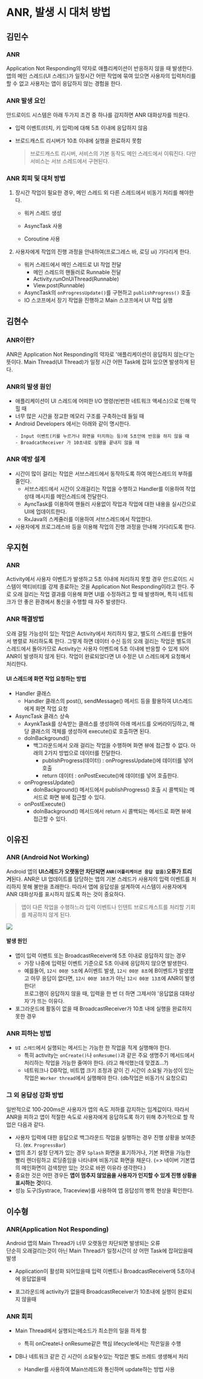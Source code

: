 # ANR, 발생 시 대처 방법

## 김민수

### ANR

Application Not Responding의 약자로 애플리케이션이 반응하지 않을 때 발생한다. 앱의 메인 스레드(UI 스레드)가 일정시간 어떤 작업에 묶여 있으면 사용자의 입력처리를 할 수 없고 사용자는 앱이 응답하지 않는 경험을 한다.

### ANR 발생 요인

안드로이드 시스템은 아래 두가지 조건 중 하나를 감지하면 ANR 대화상자를 띄운다.

- 입력 이벤트(터치, 키 입력)에 대해 5초 이내에 응답하지 않음

- 브로드캐스트 리시버가 10초 이내에 실행을 완료하지 못함

  > 브로드캐스트 리시버, 서비스의 기본 동작도 메인 스레드에서 이뤄진다. 다만 서비스는 서브 스레드에서 구현된다.


### ANR 회피 및 대처 방법

1. 장시간 작업이 필요한 경우, 메인 스레드 외 다른 스레드에서 비동기 처리를 해야한다.

   - 워커 스레드 생성

   - AsyncTask 사용

   - Coroutine 사용

2. 사용자에게 작업의 진행 과정을 안내하여(프로그레스 바, 로딩 ui) 기다리게 한다.
   - 워커 스레드에서 메인 스레드로 UI 작업 전달
     - 메인 스레드의 핸들러로 Runnable 전달
     - Activity.runOnUiThread(Runnable)
     - View.post(Runnable)
   - AsyncTask의 `onProgressUpdate()`를 구현하고 `publishProgress()` 호출
   - IO 스코프에서 장기 작업을 진행하고 Main 스코프에서 UI 작업 실행

## 김현수

### ANR이란?
ANR은 Application Not Responding의 약자로 '애플리케이션이 응답하지 않는다'는 뜻이다. Main Thread(UI Thread)가 일정 시간 어떤 Task에 잡혀 있으면 발생하게 된다.

### ANR의 발생 원인

- 애플리케이션이 UI 스레드에 어떠한 I/O 명령(빈번한 네트워크 액세스)으로 인해 막힐 때
- 너무 많은 시간을 정교한 메모리 구조를 구축하는데 들일 때
-  Android Developers 에서는 아래와 같이 명시한다.
	```
	- Input 이벤트(키를 누르거나 화면을 터치하는 등)에 5초안에 반응을 하지 않을 때
	- BroadcatReceiver 가 10초내로 실행을 끝내지 않을 때
	```

### ANR 예방 설계
- 시간이 많이 걸리는 작업은 서브스레드에서 동작하도록 하여 메인스레드의 부하를 줄인다.
	- 서브스레드에서 시간이 오래걸리는 작업을 수행하고 Handler를 이용하여 작업상태 메시지를 메인스레드에 전달한다.
	- AyncTask를 이용하여 핸들러 사용없이 작업과 작업에 대한 내용을 실시간으로 UI에 업데이트한다.
	- RxJava의 스케쥴러를 이용하여 서브스레드에서 작업한다.
- 사용자에게 프로그레스바 등을 이용해 작업의 진행 과정을 안내해 기다리도록 한다.

## 우지현

### ANR

Activity에서 사용자 이벤트가 발생하고 5초 이내에 처리하지 못할 경우 안드로이드 시스템이 액티비티를 강제 종료하는 것을 Application Not Responding이라고 한다. 주로 오래 걸리는 작업 결과를 이용해 화면 UI를 수정하려고 할 때 발생하며, 특히 네트워크가 안 좋은 환경에서 통신을 수행할 때 자주 발생한다.

### ANR 해결방법

오래 걸릴 가능성이 있는 작업은 Activity에서 처리하지 말고, 별도의 스레드를 만들어서 병렬로 처리하도록 한다. 그렇게 하면 데이터 수신 등의 오래 걸리는 작업은 별도의 스레드에서 돌아가므로 Activity는 사용자 이벤트에 5초 이내에 반응할 수 있게 되어 ANR이 발생하지 않게 된다. 작업이 완료되었다면 UI 수정은 UI 스레드에게 요청해서 처리한다.

#### UI 스레드에 화면 작업 요청하는 방법

- Handler 클래스
  - Handler 클래스의 post(), sendMessage() 메서드 등을 활용하여 UI스레드에게 화면 작업 요청
- AsyncTask 클래스 상속
  - AxynkTask를 상속받는 클래스를 생성하여 아래 메서드를 오버라이딩하고, 해당 클래스의 객체를 생성하여 execute()로 호출하면 된다.
  - doInBackground()
    - 백그라운드에서 오래 걸리는 작업을 수행하며 화면 뷰에 접근할 수 없다. 아래의 2가지 방법으로 데이터를 전달한다.
      - publishProgress(데이터) : onProgressUpdate()에 데이터를 넣어 호출
      - return 데이터 : onPostExecute()에 데이터를 넣어 호출한다.
  - onProgressUpdate()
    - doInBackground() 메서드에서 publishProgress() 호출 시 콜백되는 메서드로 화면 뷰에 접근할 수 있다.
  - onPostExecute()
    - doInBackground() 메서드에서 return 시 콜백되는 메서드로 화면 뷰에 접근할 수 있다.

## 이유진
### ANR (Android Not Working)
Android 앱의 **UI스레드가 오랫동안 차단되면 `ANR(어플리케이션 응답 없음)`오류가 트리거**된다. ANR은 UI 업데이트를 담당하는 앱의 기본 스레드가 사용자의 입력 이벤트를 처리하지 못해 불만을 초래한다. 따라서 앱에 응답성을 설계하여 시스템이 사용자에게 ANR 대화상자를 표시하지 않도록 하는 것이 중요하다.
> 앱이 다른 작업을 수행하느라 입력 이벤트나 인텐트 브로드캐스트를 처리할 기회를 제공하지 않게 된다.

![](https://developer.android.com/images/anr.png?hl=ko)

#### 발생 원인
- 앱이 입력 이벤트 또는 BroadcastReceiver에 5초 이내로 응답하지 않는 경우
  - 가장 나중에 입력된 이벤트 기준으로 5초 이내에 응답하지 않으면 발생한다.
  - 예를들어, `12시 00분 5초`에 A이벤트 발생, `12시 00분 8초`에 B이벤트가 발생했고 아무 응답이 없다면, `12시 00분 10초`가 아닌 `12시 00분 13초`에 ANR이 발생한다!<br>프로그램이 응답하지 않을 때, 입력을 한 번 더 하면 그제서야 '응답없음 대화상자'가 뜨는 이유다. 
- 포그라운드에 활동이 없을 때 BroadcastReceiver가 10초 내에 실행을 완료하지 못한 경우

### ANR 피하는 방법
- `UI 스레드`에서 실행되는 메서드는 가능한 한 작업을 적게 실행해야 한다.
  - 특히 activity는 `onCreate()`나 `onResume()`과 같은 주요 생명주기 메서드에서 처리하는 작업을 가능한 줄여야 한다. (라고 해석했는데 맞겠죠...?)
  - 네트워크나 DB작업, 비트맵 크기 조정과 같이 긴 시간이 소요될 가능성이 있는 작업은 `Worker thread`에서 실행해야 한다. (db작업은 비동기식 요청으로)

### 그 외 응답성 강화 방법
일반적으로 100-200ms은 사용자가 앱의 속도 저하를 감지하는 임계값이다. 따라서 ANR을 피하고 앱이 적절한 속도로 사용자에게 응답하도록 하기 위해 추가적으로 할 작업은 다음과 같다.
- 사용자 입력에 대한 응답으로 백그라운드 작업을 실행하는 경우 진행 상황을 보여준다. (ex. `ProgressBar`)
- 앱의 초기 설정 단계가 있는 경우 `Splash` 화면을 표기하거나, 기본 화면을 가능한 빨리 렌더링하고 로딩중임을 나타내며 비동기로 화면을 채운다. (=> 네이버 기본앱의 메인화면이 검색창만 있는 것으로 바뀐 이유라 생각한다.)
- 중요한 것은 어떤 경우든 **앱이 멈추지 않았음을 사용자가 인지할 수 있게 진행 상황을 표시하는 것**이다.
- 성능 도구(Systrace, Traceview)를 사용하여 앱 응답성의 병목 현상을 확인한다.


## 이수형

### ANR(Application Not Responding)

Android 앱의 Main Thread가 너무 오랫동안 차단되면 발생되는 오류<br/>
단순히 오래걸리는것이 아닌 Main Thread가 일정시간이 상 어떤 Task에 잡혀있을때 발생

- Application이 활성화 되어있을때 입력 이벤트나 BroadcastReceiver에 5초이내에 응답없을때

- 포그라운드에 activity가 없을때 BroadcastReceiver가 10초내에 실행이 완료되지 않을때

### ANR 회피

- Main Thread에서 실행되는메소드가 최소한의 일을 하게 함
   - 특히 onCreate나 onResume같은 핵심 lifecycle에서는 작은일을 수행

- DB나 네트워크 같은 긴 시간이 소요될수있는 작업은 별도 쓰레드 생생해서 처리
   - Handler를 사용하여 Main쓰레드와 통신하며 update하는 방법 사용
